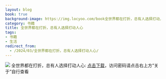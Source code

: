 ```yaml
---
layout: blog
book: true
background-image: https://img.locyoo.com/book全世界都在打折，总有人选择打动人心.jpg
category: 书籍
title: 全世界都在打折，总有人选择打动人心
tags:
- 书籍
- 生活
redirect_from:
  - /2024/03/全世界都在打折，总有人选择打动人心/
---
```

![](https://img.locyoo.com/book全世界都在打折，总有人选择打动人心.jpg)
全世界都在打折，总有人选择打动人心: <a name = "ref1" href="https://url18.ctfile.com/f/50983618-1045048549-ba4007?p=3619">点击下载</a>，访问密码请点击右上方“关于”自行查看